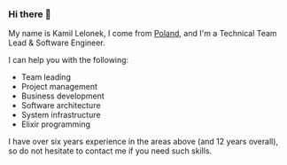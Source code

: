 ### Hi there 👋

My name is Kamil Lelonek, I come from [Poland](https://www.youtube.com/watch?v=ekz6i58kVpI), and I'm a Technical Team Lead & Software Engineer.

I can help you with the following:
- Team leading
- Project management
- Business development
- Software architecture
- System infrastructure
- Elixir programming

I have over six years experience in the areas above (and 12 years overall), so do not hesitate to contact me if you need such skills.
